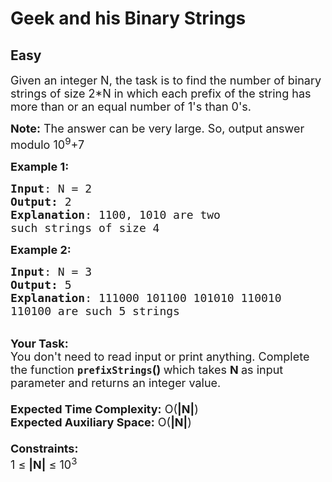 # Geek and his Binary Strings
##  Easy 
<div class="problem-statement">
                <p></p><p><span style="font-size:18px">Given an integer N, the task is to find the number of binary strings of size 2*N in which each prefix of the string has more than or an equal number of 1's than 0's.</span></p>

<p><span style="font-size:18px"><strong>Note:</strong> The answer can be very large. So, output answer modulo 10<sup>9</sup></span><span style="font-size:18px">+7</span></p>

<p><span style="font-size:18px"><strong>Example 1:</strong></span></p>

<pre><span style="font-size:18px"><strong>Input</strong>: N = 2
<strong>Output:</strong> 2</span>
<span style="font-size:18px"><strong>Explanation</strong>: 1100, 1010 are two 
such strings of size 4</span></pre>

<div><span style="font-size:18px"><strong>Example 2:</strong></span></div>

<pre><span style="font-size:18px"><strong>Input</strong>: N = 3
<strong>Output:</strong> 5</span>
<span style="font-size:18px"><strong>Explanation</strong>: 111000 101100 101010 110010 
110100 are such 5 strings</span></pre>

<div><br>
<span style="font-size:18px"><strong>Your Task:&nbsp;&nbsp;</strong><br>
You don't need to read input or print anything. Complete the function <strong><code>prefixStrings</code>()&nbsp;</strong>which takes <strong>N</strong><strong> </strong>as input parameter and returns an integer value.<br>
<br>
<strong>Expected Time Complexity:</strong> O(<strong>|N|</strong>)<br>
<strong>Expected Auxiliary Space:</strong> O(<strong>|N|</strong>)<br>
<br>
<strong>Constraints:</strong><br>
1 ≤ <strong>|N|</strong> ≤ 10<sup>3</sup></span></div>
 <p></p>
            </div>